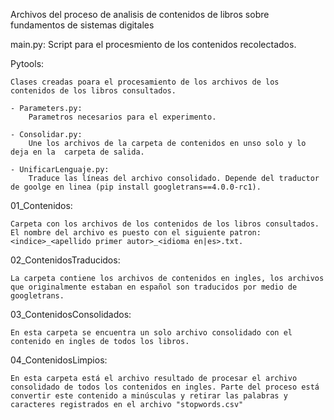 Archivos del proceso de analisis de contenidos de libros sobre fundamentos de sistemas digitales

main.py:
    Script para el procesmiento de los contenidos recolectados.

Pytools:

    Clases creadas poara el procesamiento de los archivos de los contenidos de los libros consultados.

    - Parameters.py: 
        Parametros necesarios para el experimento.

    - Consolidar.py:
        Une los archivos de la carpeta de contenidos en unso solo y lo deja en la  carpeta de salida.

    - UnificarLenguaje.py:
        Traduce las líneas del archivo consolidado. Depende del traductor de goolge en linea (pip install googletrans==4.0.0-rc1).

01_Contenidos:

    Carpeta con los archivos de los contenidos de los libros consultados. El nombre del archivo es puesto con el siguiente patron: <indice>_<apellido primer autor>_<idioma en|es>.txt.

02_ContenidosTraducidos:

    La carpeta contiene los archivos de contenidos en ingles, los archivos que originalmente estaban en español son traducidos por medio de googletrans.

03_ContenidosConsolidados:

    En esta carpeta se encuentra un solo archivo consolidado con el contenido en ingles de todos los libros.

04_ContenidosLimpios:

    En esta carpeta está el archivo resultado de procesar el archivo consolidado de todos los contenidos en ingles. Parte del proceso está convertir este contenido a minúsculas y retirar las palabras y caracteres registrados en el archivo "stopwords.csv" 